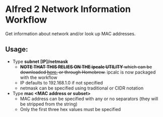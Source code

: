 # Alfred 2 Network Information Workflow

Get information about network and/or look up MAC addresses.

## Usage:

* Type **subnet [IP]/netmask**
  * ~~**NOTE THAT THIS RELIES ON THE ipcalc UTILITY** which can be downloaded [here](http://jodies.de/ipcalc), or through Homebrew.~~ ipcalc is now packaged with the workflow
  * IP defaults to 192.168.1.0 if not specified
  * netmask can be specified using traditional or CIDR notation
* Type **mac \<MAC address or subset\>**
  * MAC address can be specified with any or no separators (they will be stripped from the string)
  * Only the first three hex values must be specified

